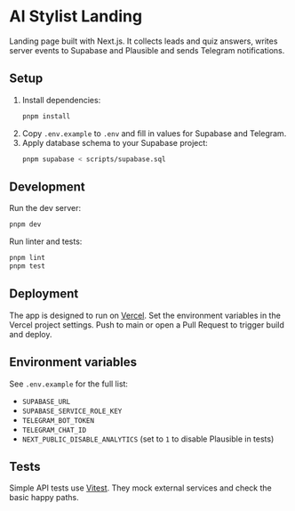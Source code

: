 # AI Stylist Landing

Landing page built with Next.js. It collects leads and quiz answers, writes server events to Supabase and Plausible and sends Telegram notifications.

## Setup

1. Install dependencies:
   ```bash
   pnpm install
   ```
2. Copy `.env.example` to `.env` and fill in values for Supabase and Telegram.
3. Apply database schema to your Supabase project:
   ```bash
   pnpm supabase < scripts/supabase.sql
   ```

## Development

Run the dev server:
```bash
pnpm dev
```

Run linter and tests:
```bash
pnpm lint
pnpm test
```

## Deployment

The app is designed to run on [Vercel](https://vercel.com). Set the environment variables in the Vercel project settings. Push to main or open a Pull Request to trigger build and deploy.

## Environment variables

See `.env.example` for the full list:

- `SUPABASE_URL`
- `SUPABASE_SERVICE_ROLE_KEY`
- `TELEGRAM_BOT_TOKEN`
- `TELEGRAM_CHAT_ID`
- `NEXT_PUBLIC_DISABLE_ANALYTICS` (set to `1` to disable Plausible in tests)

## Tests

Simple API tests use [Vitest](https://vitest.dev). They mock external services and check the basic happy paths.
